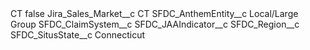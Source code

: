 <?xml version="1.0" encoding="UTF-8"?>
<CustomMetadata xmlns="http://soap.sforce.com/2006/04/metadata" xmlns:xsi="http://www.w3.org/2001/XMLSchema-instance" xmlns:xsd="http://www.w3.org/2001/XMLSchema">
    <label>CT</label>
    <protected>false</protected>
    <values>
        <field>Jira_Sales_Market__c</field>
        <value xsi:type="xsd:string">CT</value>
    </values>
    <values>
        <field>SFDC_AnthemEntity__c</field>
        <value xsi:type="xsd:string">Local/Large Group</value>
    </values>
    <values>
        <field>SFDC_ClaimSystem__c</field>
        <value xsi:nil="true"/>
    </values>
    <values>
        <field>SFDC_JAAIndicator__c</field>
        <value xsi:nil="true"/>
    </values>
    <values>
        <field>SFDC_Region__c</field>
        <value xsi:nil="true"/>
    </values>
    <values>
        <field>SFDC_SitusState__c</field>
        <value xsi:type="xsd:string">Connecticut</value>
    </values>
</CustomMetadata>
